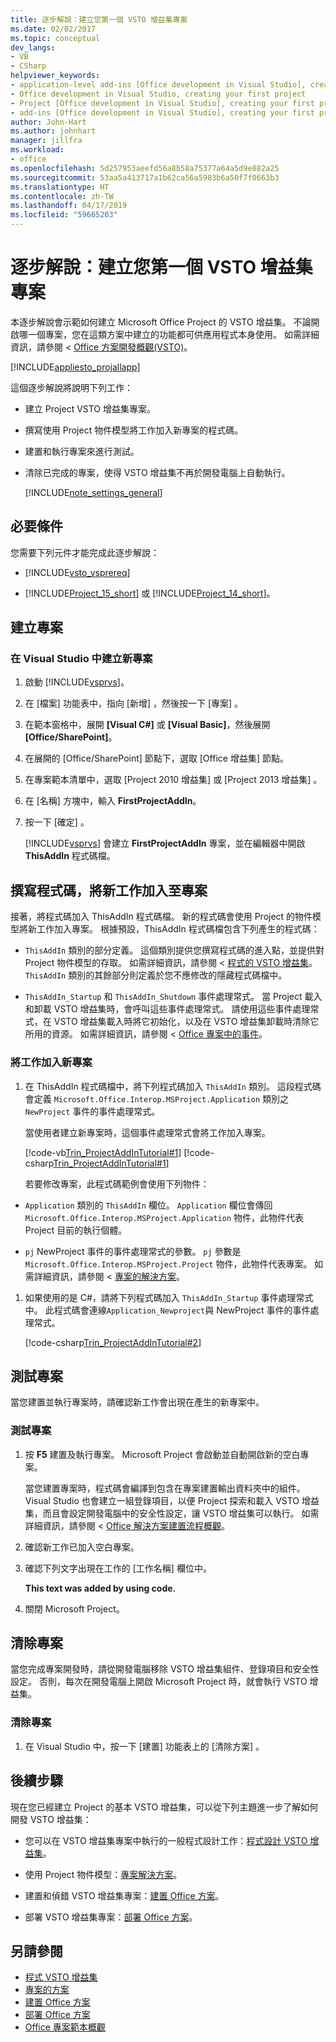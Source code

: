 ```yaml
---
title: 逐步解說：建立您第一個 VSTO 增益集專案
ms.date: 02/02/2017
ms.topic: conceptual
dev_langs:
- VB
- CSharp
helpviewer_keywords:
- application-level add-ins [Office development in Visual Studio], creating your first project
- Office development in Visual Studio, creating your first project
- Project [Office development in Visual Studio], creating your first project
- add-ins [Office development in Visual Studio], creating your first project
author: John-Hart
ms.author: johnhart
manager: jillfra
ms.workload:
- office
ms.openlocfilehash: 5d257953aeefd56a8b58a75377a64a5d9e882a25
ms.sourcegitcommit: 53aa5a413717a1b62ca56a5983b6a50f7f0663b3
ms.translationtype: HT
ms.contentlocale: zh-TW
ms.lasthandoff: 04/17/2019
ms.locfileid: "59665203"
---
```

# <a name="walkthrough-create-your-first-vsto-add-in-for-project"></a>逐步解說：建立您第一個 VSTO 增益集專案
  本逐步解說會示範如何建立 Microsoft Office Project 的 VSTO 增益集。 不論開啟哪一個專案，您在這類方案中建立的功能都可供應用程式本身使用。 如需詳細資訊，請參閱 < [Office 方案開發概觀&#40;VSTO&#41;](../vsto/office-solutions-development-overview-vsto.md)。

 [!INCLUDE[appliesto_projallapp](../vsto/includes/appliesto-projallapp-md.md)]

 這個逐步解說將說明下列工作：

- 建立 Project VSTO 增益集專案。

- 撰寫使用 Project 物件模型將工作加入新專案的程式碼。

- 建置和執行專案來進行測試。

- 清除已完成的專案，使得 VSTO 增益集不再於開發電腦上自動執行。

  [!INCLUDE[note_settings_general](../sharepoint/includes/note-settings-general-md.md)]

## <a name="prerequisites"></a>必要條件
 您需要下列元件才能完成此逐步解說：

-   [!INCLUDE[vsto_vsprereq](../vsto/includes/vsto-vsprereq-md.md)]

-   [!INCLUDE[Project_15_short](../vsto/includes/project-15-short-md.md)] 或 [!INCLUDE[Project_14_short](../vsto/includes/project-14-short-md.md)]。

## <a name="create-the-project"></a>建立專案

### <a name="to-create-a-new-project-in-visual-studio"></a>在 Visual Studio 中建立新專案

1.  啟動 [!INCLUDE[vsprvs](../sharepoint/includes/vsprvs-md.md)]。

2.  在 [檔案]  功能表中，指向 [新增] ，然後按一下 [專案] 。

3.  在範本窗格中，展開 **[Visual C#]** 或 **[Visual Basic]**，然後展開 **[Office/SharePoint]**。

4.  在展開的 [Office/SharePoint]  節點下，選取 [Office 增益集]  節點。

5.  在專案範本清單中，選取 [Project 2010 增益集]  或 [Project 2013 增益集] 。

6.  在 [名稱]  方塊中，輸入 **FirstProjectAddIn**。

7.  按一下 [確定] 。

     [!INCLUDE[vsprvs](../sharepoint/includes/vsprvs-md.md)] 會建立 **FirstProjectAddIn** 專案，並在編輯器中開啟 **ThisAddIn** 程式碼檔。

## <a name="write-code-that-adds-a-new-task-to-a-project"></a>撰寫程式碼，將新工作加入至專案
 接著，將程式碼加入 ThisAddIn 程式碼檔。 新的程式碼會使用 Project 的物件模型將新工作加入專案。 根據預設，ThisAddIn 程式碼檔包含下列產生的程式碼：

-   `ThisAddIn` 類別的部分定義。 這個類別提供您撰寫程式碼的進入點，並提供對 Project 物件模型的存取。 如需詳細資訊，請參閱 <<c0> [ 程式的 VSTO 增益集](../vsto/programming-vsto-add-ins.md)。`ThisAddIn` 類別的其餘部分則定義於您不應修改的隱藏程式碼檔中。

-   `ThisAddIn_Startup` 和 `ThisAddIn_Shutdown` 事件處理常式。 當 Project 載入和卸載 VSTO 增益集時，會呼叫這些事件處理常式。 請使用這些事件處理常式，在 VSTO 增益集載入時將它初始化，以及在 VSTO 增益集卸載時清除它所用的資源。 如需詳細資訊，請參閱 < [Office 專案中的事件](../vsto/events-in-office-projects.md)。

### <a name="to-add-a-task-to-a-new-project"></a>將工作加入新專案

1. 在 ThisAddIn 程式碼檔中，將下列程式碼加入 `ThisAddIn` 類別。 這段程式碼會定義 `Microsoft.Office.Interop.MSProject.Application` 類別之 `NewProject` 事件的事件處理常式。

    當使用者建立新專案時，這個事件處理常式會將工作加入專案。

    [!code-vb[Trin_ProjectAddInTutorial#1](../vsto/codesnippet/VisualBasic/Trin_ProjectAddInTutorial/ThisAddIn.vb#1)]
    [!code-csharp[Trin_ProjectAddInTutorial#1](../vsto/codesnippet/CSharp/Trin_ProjectAddInTutorial/ThisAddIn.cs#1)]

   若要修改專案，此程式碼範例會使用下列物件：

-   `Application` 類別的 `ThisAddIn` 欄位。 `Application` 欄位會傳回 `Microsoft.Office.Interop.MSProject.Application` 物件，此物件代表 Project 目前的執行個體。

-   `pj` NewProject 事件的事件處理常式的參數。 `pj` 參數是 `Microsoft.Office.Interop.MSProject.Project` 物件，此物件代表專案。 如需詳細資訊，請參閱 <<c0> [ 專案的解決方案](../vsto/project-solutions.md)。

1.  如果使用的是 C#，請將下列程式碼加入 `ThisAddIn_Startup` 事件處理常式中。 此程式碼會連線`Application_Newproject`與 NewProject 事件的事件處理常式。

     [!code-csharp[Trin_ProjectAddInTutorial#2](../vsto/codesnippet/CSharp/Trin_ProjectAddInTutorial/ThisAddIn.cs#2)]

## <a name="test-the-project"></a>測試專案
 當您建置並執行專案時，請確認新工作會出現在產生的新專案中。

### <a name="to-test-the-project"></a>測試專案

1.  按 **F5** 建置及執行專案。 Microsoft Project 會啟動並自動開啟新的空白專案。

     當您建置專案時，程式碼會編譯到包含在專案建置輸出資料夾中的組件。 Visual Studio 也會建立一組登錄項目，以便 Project 探索和載入 VSTO 增益集，而且會設定開發電腦中的安全性設定，讓 VSTO 增益集可以執行。 如需詳細資訊，請參閱 < [Office 解決方案建置流程概觀](/previous-versions/visualstudio/visual-studio-2010/h2c9cdc0(v=vs.100))。

2.  確認新工作已加入空白專案。

3.  確認下列文字出現在工作的 [工作名稱]  欄位中。

     **This text was added by using code.**

4.  關閉 Microsoft Project。

## <a name="clean-up-the-project"></a>清除專案
 當您完成專案開發時，請從開發電腦移除 VSTO 增益集組件、登錄項目和安全性設定。 否則，每次在開發電腦上開啟 Microsoft Project 時，就會執行 VSTO 增益集。

### <a name="to-clean-up-your-project"></a>清除專案

1.  在 Visual Studio 中，按一下 [建置]  功能表上的 [清除方案] 。

## <a name="next-steps"></a>後續步驟
 現在您已經建立 Project 的基本 VSTO 增益集，可以從下列主題進一步了解如何開發 VSTO 增益集：

-   您可以在 VSTO 增益集專案中執行的一般程式設計工作：[程式設計 VSTO 增益集](../vsto/programming-vsto-add-ins.md)。

-   使用 Project 物件模型：[專案解決方案](../vsto/project-solutions.md)。

-   建置和偵錯 VSTO 增益集專案：[建置 Office 方案](../vsto/building-office-solutions.md)。

-   部署 VSTO 增益集專案：[部署 Office 方案](../vsto/deploying-an-office-solution.md)。

## <a name="see-also"></a>另請參閱
- [程式 VSTO 增益集](../vsto/programming-vsto-add-ins.md)
- [專案的方案](../vsto/project-solutions.md)
- [建置 Office 方案](../vsto/building-office-solutions.md)
- [部署 Office 方案](../vsto/deploying-an-office-solution.md)
- [Office 專案範本概觀](../vsto/office-project-templates-overview.md)
